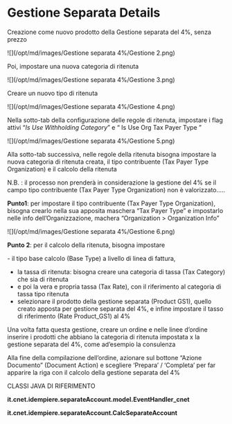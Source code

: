 # Gestione Separata Details

Creazione come nuovo prodotto della Gestione separata del 4%, senza prezzo

![](/opt/md/images/Gestione separata 4%/Gestione 2.png)

Poi, impostare una nuova categoria di ritenuta

![](/opt/md/images/Gestione separata 4%/Gestione 3.png)

Creare un nuovo tipo di ritenuta

![](/opt/md/images/Gestione separata 4%/Gestione 4.png)

Nella sotto-tab della configurazione delle regole di ritenuta, impostare i flag attivi “*Is
Use Withholding Category*” e “ Is Use Org Tax Payer Type ”

![](/opt/md/images/Gestione separata 4%/Gestione 5.png)

Alla sotto-tab successiva, nelle regole della ritenuta bisogna impostare la nuova categoria di ritenuta creata, il tipo contribuente (Tax Payer Type Organization) e il calcolo della ritenuta

N.B. : il processo non prenderà in considerazione la gestione del 4% se il campo tipo contribuente (Tax Payer Type Organization) non è valorizzato…..

**Punto1**: per impostare il tipo contribuente (Tax Payer Type Organization), bisogna crearlo nella sua apposita maschera “Tax Payer Type” e impostarlo nelle info dell’Organizzazione, machera “Organization > Organization Info”

![](/opt/md/images/Gestione separata 4%/Gestione 6.png)

**Punto 2**: per il calcolo della ritenuta, bisogna impostare 

\- il tipo base calcolo (Base Type) a livello di linea di fattura,  

- la tassa di ritenuta: bisogna creare una categoria di tassa (Tax Category) che sia di ritenuta  
- e poi la vera e propria tassa (Tax Rate), con il riferimento al categoria di tassa tipo ritenuta
-  selezionare il prodotto della gestione separata (Product GS1), quello creato apposta per gestione separata del 4%, e infine impostare il tasso di riferimento (Rate Product_GS1) al 4%

Una volta fatta questa gestione, creare un ordine e nelle linee d’ordine inserire i
prodotti che abbiano la categoria di ritenuta impostata x la gestione separata del 4%, come ad’esempio la consulenza

Alla fine della compilazione dell’ordine, azionare sul bottone “Azione Documento” (Document Action) e scegliere ‘Prepara’ / ‘Completa’ per far apparire la riga con il calcolo della gestione separata del 4%  

CLASSI JAVA DI RIFERIMENTO

**it.cnet.idempiere.separateAccount.model.EventHandler_cnet**

**it.cnet.idempiere.separateAccount.CalcSeparateAccount**


